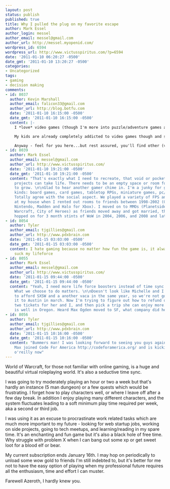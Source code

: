 ```yaml
---
layout: post
status: publish
published: true
title: Why I pulled the plug on my favorite escape
author: Mark Essel
author_login: messel
author_email: messel@gmail.com
author_url: http://messel.myopenid.com/
wordpress_id: 6594
wordpress_url: http://www.victusspiritus.com/?p=6594
date: '2011-01-10 06:20:27 -0500'
date_gmt: '2011-01-10 13:20:27 -0500'
categories:
- Uncategorized
tags:
- gaming
- decision making
comments:
- id: 8037
  author: Kevin Marshall
  author_email: falicon33@gmail.com
  author_url: http://blog.botfu.com
  date: '2011-01-10 16:15:00 -0500'
  date_gmt: '2011-01-10 16:15:00 -0500'
  content: |-
    I *love* video games (though I'm more into puzzle/adventure games and sports games)...but haven't really played them all that much in the past 10 years or so...primarily because if I'm doing 'screen time' these days, I want it to be building/coding...but also because for me, games were always more a social thing (and I no longer live around friends that would drop by to play a few quick games of Madden for example)...

    My kids are already completely addicted to video games though and so they offen ask me to play...and I do for a little bit (hard to turn down your kids!)...but I find the fact that it's in such limited spurts that it's actually very annoying (for the same reason you mentioned...not enough to get good, too much to have fun stumbling around).

    Anyway - feel for you here...but rest assured, you'll find other (very) interesting things to fill the void =D
- id: 8039
  author: Mark Essel
  author_email: messel@gmail.com
  author_url: http://www.victusspiritus.com/
  date: '2011-01-10 19:21:00 -0500'
  date_gmt: '2011-01-10 19:21:00 -0500'
  content: "That's exactly what I need to recreate, that void or pocket where other
    projects can take life. There needs to be an empty space or room for new projects
    to grow. \n\nGlad to hear another gamer chime in. I'm a junky for games of all
    kinds: board games, card games, tabletop RPGs, miniature games, pc/console games.
    Totally agree with the social aspect. We played a variety of FPS and sports games
    at my house when I rented out rooms to friends between 1998-2002 (Golden Eye for
    Nintendo, Madden and Halo for Xbox). I moved on to MMOs (Planetside, World of
    Warcraft, City of Heroes) as friends moved away and got married, then eventually
    hopped on for 3 month stints of WoW in 2004, 2006, and 2008 and late last year."
- id: 8054
  author: Tyler
  author_email: tjgillies@gmail.com
  author_url: http://www.pdxbrain.com
  date: '2011-01-15 03:03:00 -0500'
  date_gmt: '2011-01-15 03:03:00 -0500'
  content: I hate gaming because no matter how fun the game is, it always seems to
    suck my lifeforce
- id: 8055
  author: Mark Essel
  author_email: messel@gmail.com
  author_url: http://www.victusspiritus.com/
  date: '2011-01-15 09:44:00 -0500'
  date_gmt: '2011-01-15 09:44:00 -0500'
  content: "Yeah, I need more life force boosters instead of time sync black holes.
    What we choose to do matters. \n\nDoesn't look like Michelle and I will be able
    to afford SXSW and a another vaca in the same year, so we're not going to make
    it to Austin in march. Now I'm trying to figure out how to refund or resell the
    two tickets for her and I, and then pick a trip she can enjoy more.\n\nHope all
    is well in Oregon. Heard Max Ogden moved to SF, what company did he join?"
- id: 8056
  author: Tyler
  author_email: tjgillies@gmail.com
  author_url: http://www.pdxbrain.com
  date: '2011-01-15 10:16:00 -0500'
  date_gmt: '2011-01-15 10:16:00 -0500'
  content: "Bummers man! I was looking forward to seeing you guys again! \n\nYeah
    Max joined Code For America http://codeforamerica.org/ and is kickin it with tim
    o'reilly now"
---
```

<p>World of Warcraft, for those not familiar with online gaming, is a huge and beautiful virtual roleplaying world. It's also a seductive time sync.</p>
<p>I was going to try moderately playing an hour or two a week but that's hardly an instance (5 man dungeon) or a few quests which would be frustrating. I forget how to play characters well, or where I leave off after a few day break. In addition I enjoy playing many different characters, and the system fluctuates leading to a soft minimum play time required per week, aka a second or third job.</p>
<p>I was using it as an excuse to procrastinate work related tasks which are much more important to my future - looking for web startup jobs, working on side projects, going to tech meetups, and learning/reading in my spare time. It's an enchanting and fun game but it's also a black hole of free time. Why struggle with problem X when I can bang out some xp or get sweet loot for a blood elf or bear.</p>
<p>My current subscription ends January 16th. I may hop on periodically to unload some wow gold to friends I'm still indebted to, but it's better for me not to have the easy option of playing when my professional future requires all the enthusiasm,  time and effort I can muster. </p>
<p>Farewell Azeroth, I hardly knew you.</p>
